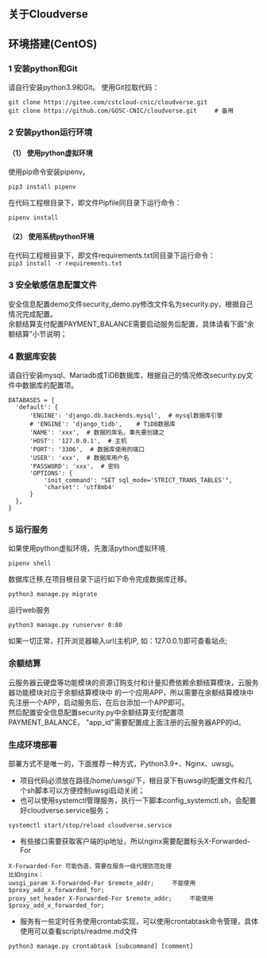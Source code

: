 ## 关于Cloudverse


## 环境搭建(CentOS)
### 1 安装python和Git
请自行安装python3.9和Git。
使用Git拉取代码： 
```
git clone https://gitee.com/cstcloud-cnic/cloudverse.git
git clone https://github.com/GOSC-CNIC/cloudverse.git     # 备用
```
### 2 安装python运行环境
#### （1） 使用python虚拟环境
使用pip命令安装pipenv。  
```
pip3 install pipenv
```
在代码工程根目录下，即文件Pipfile同目录下运行命令：  
```
pipenv install
```
#### （2） 使用系统python环境
在代码工程根目录下，即文件requirements.txt同目录下运行命令：  
```pip3 install -r requirements.txt```

### 3 安全敏感信息配置文件
安全信息配置demo文件security_demo.py修改文件名为security.py，根据自己情况完成配置。   
余额结算支付配置PAYMENT_BALANCE需要启动服务后配置，具体请看下面“余额结算”小节说明；

### 4 数据库安装
请自行安装mysql、Mariadb或TiDB数据库，根据自己的情况修改security.py文件中数据库的配置项。 
  ```
DATABASES = {
    'default': {
        'ENGINE': 'django.db.backends.mysql',  # mysql数据库引擎
        # 'ENGINE': 'django_tidb',    # TiDB数据库
        'NAME': 'xxx',  # 数据的库名，事先要创建之
        'HOST': '127.0.0.1',  # 主机
        'PORT': '3306',  # 数据库使用的端口
        'USER': 'xxx',  # 数据库用户名
        'PASSWORD': 'xxx',  # 密码
        'OPTIONS': {
            'init_command': "SET sql_mode='STRICT_TRANS_TABLES'",
            'charset': 'utf8mb4'
        }
    },
}
```   
### 5 运行服务
如果使用python虚拟环境，先激活python虚拟环境  
```
pipenv shell
```    
数据库迁移,在项目根目录下运行如下命令完成数据库迁移。  
```
python3 manage.py migrate
```
运行web服务  
```
python3 manage.py runserver 0:80
```   
如果一切正常，打开浏览器输入url(主机IP, 如：127.0.0.1)即可查看站点;


### 余额结算
云服务器云硬盘等功能模块的资源订购支付和计量扣费依赖余额结算模块，云服务器功能模块对应于余额结算模块中
的一个应用APP，所以需要在余额结算模块中先注册一个APP，启动服务后，在后台添加一个APP即可。  
然后配置安全信息配置security.py中余额结算支付配置项PAYMENT_BALANCE，
"app_id"需要配置成上面注册的云服务器APP的id。


### 生成环境部署
部署方式不是唯一的，下面推荐一种方式，Python3.9+、Nginx、uwsgi。

* 项目代码必须放在路径/home/uwsgi/下，根目录下有uwsgi的配置文件和几个sh脚本可以方便控制uwsgi启动关闭；
* 也可以使用systemctl管理服务，执行一下脚本config_systemctl.sh，会配置好cloudverse.service服务；
```
systemctl start/stop/reload cloudverse.service
```

* 有些接口需要获取客户端的ip地址，所以nginx需要配置标头X-Forwarded-For
```
X-Forwarded-For 可能伪造，需要在服务一级代理防范处理
比如nginx：
uwsgi_param X-Forwarded-For $remote_addr;     不能使用 $proxy_add_x_forwarded_for;
proxy_set_header X-Forwarded-For $remote_addr;     不能使用 $proxy_add_x_forwarded_for;
```

* 服务有一些定时任务使用crontab实现，可以使用crontabtask命令管理，具体使用可以查看scripts/readme.md文件
```
python3 manage.py crontabtask [subcommand] [comment]
```


